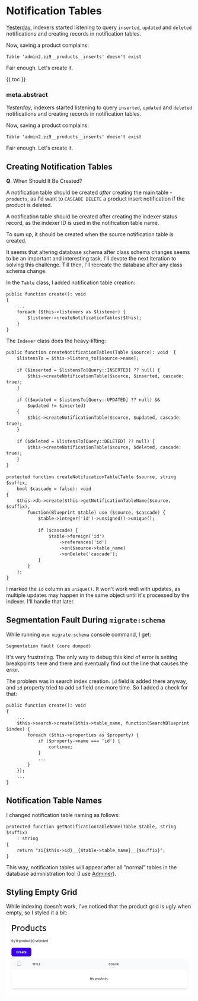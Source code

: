 # Notification Tables

[Yesterday](28-data-post-create-db-only-queries-on-editing-page-change-notifications.md), indexers started listening to query `inserted`, `updated` and `deleted` notifications and creating records in notification tables.

Now, saving a product complains:

    Table 'admin2.zi9__products__inserts' doesn't exist

Fair enough. Let's create it.

{{ toc }}

### meta.abstract

*Yesterday*, indexers started listening to query `inserted`, `updated` and `deleted` notifications and creating records in notification tables.

Now, saving a product complains:

    Table 'admin2.zi9__products__inserts' doesn't exist

Fair enough. Let's create it.

## Creating Notification Tables


**Q**. When Should It Be Created?

A notification table should be created *after* creating the main table - `products`, as I'd want to `CASCADE DELETE` a product insert notification if the product is deleted.

A notification table should be created after creating the indexer status record, as the indexer ID is used in the notification table name.

To sum up, it should be created when the source notification table is created.

It seems that altering database schema after class schema changes seems to be an important and interesting task. I'll devote the next iteration to solving this challenge. Till then, I'll recreate the database after any class schema change.

In the `Table` class, I added notification table creation:

    public function create(): void
    {
        ...
        foreach ($this->listeners as $listener) {
            $listener->createNotificationTables($this);
        }
    }

The `Indexer` class does the heavy-lifting:

    public function createNotificationTables(Table $source): void  {
        $listensTo = $this->listens_to[$source->name];

        if ($inserted = $listensTo[Query::INSERTED] ?? null) {
            $this->createNotificationTable($source, $inserted, cascade: true);
        }

        if (($updated = $listensTo[Query::UPDATED] ?? null) &&
            $updated != $inserted)
        {
            $this->createNotificationTable($source, $updated, cascade: true);
        }

        if ($deleted = $listensTo[Query::DELETED] ?? null) {
            $this->createNotificationTable($source, $deleted, cascade: true);
        }
    }

    protected function createNotificationTable(Table $source, string $suffix,
        bool $cascade = false): void
    {
        $this->db->create($this->getNotificationTableName($source, $suffix),
            function(Blueprint $table) use ($source, $cascade) {
                $table->integer('id')->unsigned()->unique();

                if ($cascade) {
                    $table->foreign('id')
                        ->references('id')
                        ->on($source->table_name)
                        ->onDelete('cascade');
                }
            }
        );
    }

I marked the `id` column as `unique()`. It won't work well with updates, as multiple updates may happen in the same object until it's processed by the indexer. I'll handle that later.

## Segmentation Fault During `migrate:schema`     

While running `osm migrate:schema` console command, I get:

    Segmentation fault (core dumped)
    
It's very frustrating. The only way to debug this kind of error is setting breakpoints here and there and eventually find out the line that causes the error.

The problem was in search index creation. `id` field is added there anyway, and `id` property tried to add `id` field one more time. So I added a check for that:

    public function create(): void
    {
        ...
        $this->search->create($this->table_name, function(SearchBlueprint $index) {
            foreach ($this->properties as $property) {
                if ($property->name === 'id') {
                    continue;
                }
                ...
            }
        });
        ...
    }
 
## Notification Table Names

I changed notification table naming as follows:

    protected function getNotificationTableName(Table $table, string $suffix)
        : string
    {
        return "zi{$this->id}__{$table->table_name}__{$suffix}";
    }

This way, notification tables will appear after all "normal" tables in the database administration tool (I use [Adminer](https://www.adminer.org/)). 

## Styling Empty Grid

While indexing doesn't work, I've noticed that the product grid is ugly when empty, so I styled it a bit:  

![Empty Grid](empty-grid.png)

  